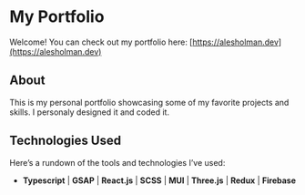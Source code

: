 # My Portfolio

Welcome! You can check out my portfolio here: [https://alesholman.dev](https://alesholman.dev)

## About

This is my personal portfolio showcasing some of my favorite projects and skills. I personaly designed it and coded it.

## Technologies Used

Here’s a rundown of the tools and technologies I’ve used:

- **Typescript** | **GSAP** | **React.js** | **SCSS** | **MUI** | **Three.js** | **Redux** | **Firebase**